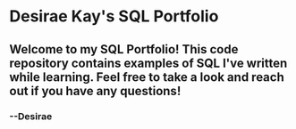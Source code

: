 # Desirae Kay's SQL Portfolio

## Welcome to my SQL Portfolio! This code repository contains examples of SQL I've written while learning. Feel free to take a look and reach out if you have any questions!

### --Desirae
